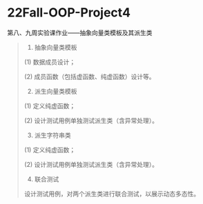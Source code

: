 # 22Fall-OOP-Project4

第八、九周实验课作业——抽象向量类模板及其派生类

> 1. 抽象向量类模板
>
> (1) 数据成员设计；
>
> (2) 成员函数（包括虚函数、纯虚函数）设计等。
>
> 2. 派生向量类模板
>
> (1) 定义纯虚函数；
>
> (2) 设计测试用例单独测试派生类（含异常处理）。
>
> 3.  派生字符串类
>
> (1) 定义纯虚函数；
>
> (2) 设计测试用例单独测试派生类（含异常处理）。
>
> 4. 联合测试
>
> 设计测试用例，对两个派生类进行联合测试，以展示动态多态性。
